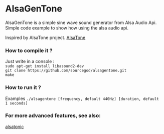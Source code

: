# AlsaGenTone

AlsaGenTone is a simple sine wave sound generator from Alsa Audio Api.
Simple code example to show how using the alsa audio api.

Inspired by AlsaTone project.
[AlsaTone](https://github.com/paly2/AlsaTone.git)


### How to compile it ?

Just write in a console :  
`sudo apt-get install libasound2-dev`  
`git clone https://github.com/sourcegod/alsagentone.git`  
`make`

### How to run it ?

Examples
`./alsagentone [frequency, default 440Hz] [duration, default 1 seconds]`  

### For more advanced features, see also:
[alsatonic](https://github.com/sourcegod/alsatonic.git "AlsaTonic project")

